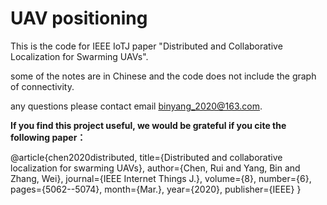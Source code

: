 # UAV positioning

This is the code for IEEE IoTJ paper "Distributed and Collaborative Localization for Swarming UAVs".

some of the notes are in Chinese and the code does not include the graph of connectivity.

any questions please contact email binyang_2020@163.com.

__If you find this project useful, we would be grateful if you cite the following paper：__

@article{chen2020distributed,
  title={Distributed and collaborative localization for swarming UAVs},
  author={Chen, Rui and Yang, Bin and Zhang, Wei},
  journal={IEEE Internet Things J.},
  volume={8},
  number={6},
  pages={5062--5074},
  month={Mar.},
  year={2020},
  publisher={IEEE}
}
